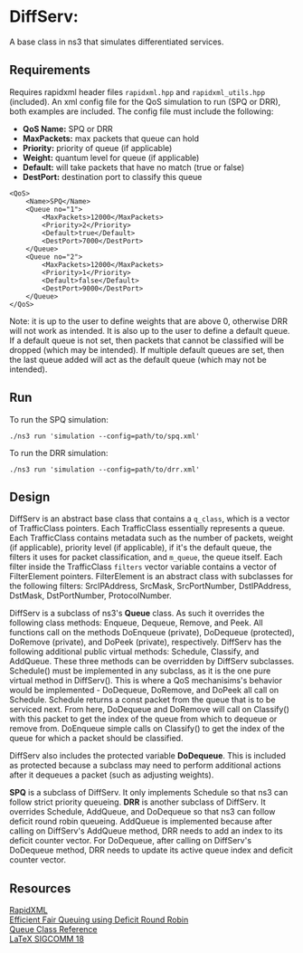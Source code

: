 # DiffServ:
A base class in ns3 that simulates differentiated services.

## Requirements
Requires rapidxml header files `rapidxml.hpp` and `rapidxml_utils.hpp` (included).
An xml config file for the QoS simulation to run (SPQ or DRR), both examples are included.
The config file must include the following:
- **QoS Name:** SPQ or DRR
- **MaxPackets:** max packets that queue can hold
- **Priority:** priority of queue (if applicable)
- **Weight:** quantum level for queue (if applicable)
- **Default:** will take packets that have no match (true or false)
- **DestPort:** destination port to classify this queue

```
<QoS>
    <Name>SPQ</Name>
    <Queue no="1">
        <MaxPackets>12000</MaxPackets>
        <Priority>2</Priority>
        <Default>true</Default>
        <DestPort>7000</DestPort>
    </Queue>
    <Queue no="2">
        <MaxPackets>12000</MaxPackets>
        <Priority>1</Priority>
        <Default>false</Default>
        <DestPort>9000</DestPort>
    </Queue>
</QoS>
```

Note: it is up to the user to define weights that are above 0, otherwise DRR will not work as intended. It is also up to the user to define a default queue. If a default queue is not set, then packets that cannot be classified will be dropped (which may be intended). If multiple default queues are set, then the last queue added will act as the default queue (which may not be intended).

## Run
To run the SPQ simulation:
```
./ns3 run 'simulation --config=path/to/spq.xml'
```
To run the DRR simulation:
```
./ns3 run 'simulation --config=path/to/drr.xml'
```

## Design
DiffServ is an abstract base class that contains a `q_class`, which is a vector of TrafficClass pointers. Each TrafficClass essentially represents a queue. Each TrafficClass contains metadata such as the number of packets, weight (if applicable), priority level (if applicable),  if it's the default queue, the filters it uses for packet classification, and `m_queue`, the queue itself. Each filter inside the TrafficClass `filters` vector variable contains a vector of FilterElement pointers. FilterElement is an abstract class with subclasses for the following filters: SrcIPAddress, SrcMask, SrcPortNumber, DstIPAddress, DstMask, DstPortNumber, ProtocolNumber.

DiffServ is a subclass of ns3's **Queue** class. As such it overrides the following class methods: Enqueue, Dequeue, Remove, and Peek. All functions call on the methods DoEnqueue (private), DoDequeue (protected), DoRemove (private), and DoPeek (private), respectively. DiffServ has the following additional public virtual methods: Schedule, Classify, and AddQueue. These three methods can be overridden by DiffServ subclasses. Schedule() must be implemented in any subclass, as it is the one pure virtual method in DiffServ(). This is where a QoS mechanisims's behavior would be implemented - DoDequeue, DoRemove, and DoPeek all call on Schedule. Schedule returns a const packet from the queue that is to be serviced next. From here, DoDequeue and DoRemove will call on Classify() with this packet to get the index of the queue from which to dequeue or remove from. DoEnqueue simple calls on Classify() to get the index of the queue for which a packet should be classified.

DiffServ also includes the protected variable **DoDequeue**. This is included as protected because a subclass may need to perform additional actions after it dequeues a packet (such as adjusting weights).

**SPQ** is a subclass of DiffServ. It only implements Schedule so that ns3 can follow strict priority queueing. **DRR** is another subclass of DiffServ. It overrides Schedule, AddQueue, and DoDequeue so that ns3 can follow deficit round robin queueing. AddQueue is implemented because after calling on DiffServ's AddQueue method, DRR needs to add an index to its deficit counter vector. For DoDequeue, after calling on DiffServ's DoDequeue method, DRR needs to update its active queue index and deficit counter vector.

## Resources
[RapidXML](https://github.com/Fe-Bell/RapidXML)<br>
[Efficient Fair Queuing using Deficit Round Robin](http://cs621.cs.usfca.edu/v/resources/drr.pdf)<br>
[Queue Class Reference](https://www.nsnam.org/docs/release/3.19/doxygen/classns3_1_1_queue.html)<br>
[LaTeX SIGCOMM 18](https://github.com/scyue/latex-sigcomm18)

